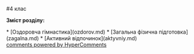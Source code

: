 <div id="hypercomments_widget" class="js-hypercomments-widget invisible"></div>

#4 клас

<p><b>Зміст розділу:</b></p>
  * [Оздоровча гімнастика](ozdorov.md)
  * [Загальна фізична підготовка](zagalna.md)
  * [Активний відпочинок](aktyvniy.md)


<div class="js-hypercomments-container">
<a href="http://hypercomments.com" class="hc-link" title="comments widget">comments powered by HyperComments</a>
</div>